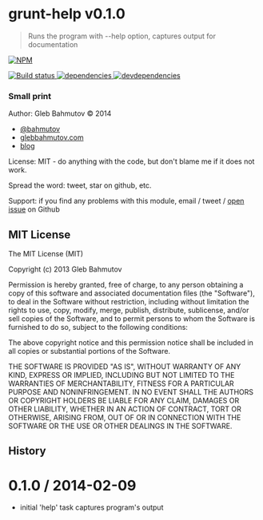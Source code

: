 # grunt-help v0.1.0

> Runs the program with --help option, captures output for documentation

[![NPM][grunt-help-icon] ][grunt-help-url]

[![Build status][grunt-help-ci-image] ][grunt-help-ci-url]
[![dependencies][grunt-help-dependencies-image] ][grunt-help-dependencies-url]
[![devdependencies][grunt-help-devdependencies-image] ][grunt-help-devdependencies-url]

[grunt-help-icon]: https://nodei.co/npm/grunt-help.png?downloads=true
[grunt-help-url]: https://npmjs.org/package/grunt-help
[grunt-help-ci-image]: https://travis-ci.org/bahmutov/grunt-help.png?branch=master
[grunt-help-ci-url]: https://travis-ci.org/bahmutov/grunt-help
[grunt-help-dependencies-image]: https://david-dm.org/bahmutov/grunt-help.png
[grunt-help-dependencies-url]: https://david-dm.org/bahmutov/grunt-help
[grunt-help-devdependencies-image]: https://david-dm.org/bahmutov/grunt-help/dev-status.png
[grunt-help-devdependencies-url]: https://david-dm.org/bahmutov/grunt-help#info=devDependencies








### Small print

Author: Gleb Bahmutov &copy; 2014

* [@bahmutov](https://twitter.com/bahmutov)
* [glebbahmutov.com](http://glebbahmutov.com)
* [blog](http://bahmutov.calepin.co/)

License: MIT - do anything with the code, but don't blame me if it does not work.

Spread the word: tweet, star on github, etc.

Support: if you find any problems with this module, email / tweet /
[open issue](https://github.com/bahmutov/grunt-help/issues) on Github



## MIT License

The MIT License (MIT)

Copyright (c) 2013 Gleb Bahmutov

Permission is hereby granted, free of charge, to any person obtaining a copy of
this software and associated documentation files (the "Software"), to deal in
the Software without restriction, including without limitation the rights to
use, copy, modify, merge, publish, distribute, sublicense, and/or sell copies of
the Software, and to permit persons to whom the Software is furnished to do so,
subject to the following conditions:

The above copyright notice and this permission notice shall be included in all
copies or substantial portions of the Software.

THE SOFTWARE IS PROVIDED "AS IS", WITHOUT WARRANTY OF ANY KIND, EXPRESS OR
IMPLIED, INCLUDING BUT NOT LIMITED TO THE WARRANTIES OF MERCHANTABILITY, FITNESS
FOR A PARTICULAR PURPOSE AND NONINFRINGEMENT. IN NO EVENT SHALL THE AUTHORS OR
COPYRIGHT HOLDERS BE LIABLE FOR ANY CLAIM, DAMAGES OR OTHER LIABILITY, WHETHER
IN AN ACTION OF CONTRACT, TORT OR OTHERWISE, ARISING FROM, OUT OF OR IN
CONNECTION WITH THE SOFTWARE OR THE USE OR OTHER DEALINGS IN THE SOFTWARE.



## History


0.1.0 / 2014-02-09
==================

 * initial 'help' task captures program's output


